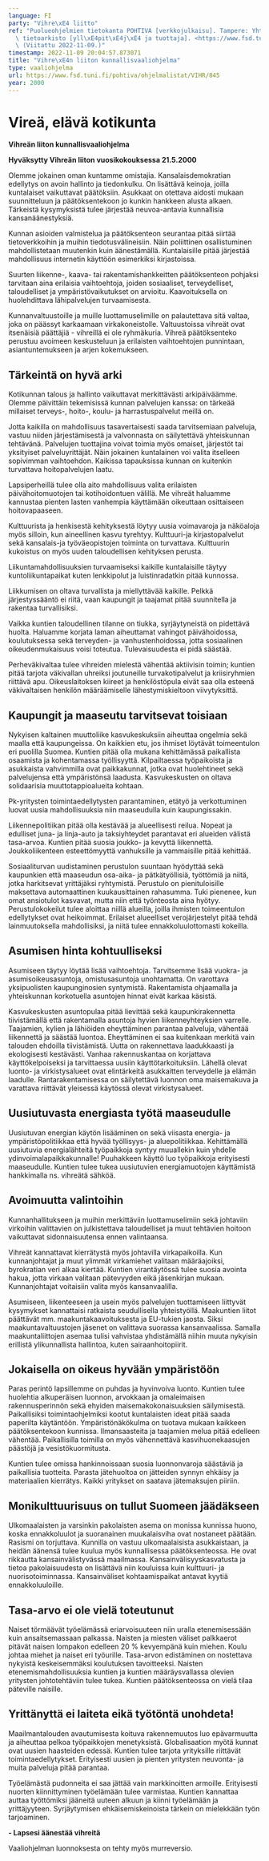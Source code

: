 ```yaml
---
language: FI
party: "Vihre\xE4 liitto"
ref: "Puolueohjelmien tietokanta POHTIVA [verkkojulkaisu]. Tampere: Yhteiskuntatieteellinen\
  \ tietoarkisto [yll\xE4pit\xE4j\xE4 ja tuottaja]. <https://www.fsd.tuni.fi/pohtiva>.\
  \ (Viitattu 2022-11-09.)"
timestamp: 2022-11-09 20:04:57.873071
title: "Vihre\xE4n liiton kunnallisvaaliohjelma"
type: vaaliohjelma
url: https://www.fsd.tuni.fi/pohtiva/ohjelmalistat/VIHR/845
year: 2000
---
```



# Vireä, elävä kotikunta


**Vihreän liiton kunnallisvaaliohjelma**


**Hyväksytty Vihreän liiton vuosikokouksessa 21.5.2000**


Olemme jokainen oman kuntamme omistajia. Kansalaisdemokratian edellytys on avoin
hallinto ja tiedonkulku. On lisättävä keinoja, joilla kuntalaiset vaikuttavat
päätöksiin. Asukkaat on otettava aidosti mukaan suunnitteluun ja päätöksentekoon
jo kunkin hankkeen alusta alkaen. Tärkeistä kysymyksistä tulee järjestää
neuvoa-antavia kunnallisia kansanäänestyksiä.


Kunnan asioiden valmistelua ja päätöksenteon seurantaa pitää siirtää
tietoverkkoihin ja muihin tiedotusvälineisiin. Näin poliittinen osallistuminen
mahdollistetaan muutenkin kuin äänestämällä. Kuntalaisille pitää järjestää
mahdollisuus internetin käyttöön esimerkiksi kirjastoissa.


Suurten liikenne-, kaava- tai rakentamishankkeitten päätöksenteon pohjaksi
tarvitaan aina erilaisia vaihtoehtoja, joiden sosiaaliset, terveydelliset,
taloudelliset ja ympäristövaikutukset on arvioitu. Kaavoituksella on
huolehdittava lähipalvelujen turvaamisesta.


Kunnanvaltuustoille ja muille luottamuselimille on palautettava sitä valtaa,
joka on päässyt karkaamaan virkakoneistolle. Valtuustoissa vihreät ovat
itsenäisiä päättäjiä - vihreillä ei ole ryhmäkuria. Vihreä päätöksenteko
perustuu avoimeen keskusteluun ja erilaisten vaihtoehtojen punnintaan,
asiantuntemukseen ja arjen kokemukseen.


## Tärkeintä on hyvä arki


Kotikunnan talous ja hallinto vaikuttavat merkittävästi arkipäiväämme. Olemme
päivittäin tekemisissä kunnan palvelujen kanssa: on tärkeää millaiset terveys-,
hoito-, koulu- ja harrastuspalvelut meillä on.


Jotta kaikilla on mahdollisuus tasavertaisesti saada tarvitsemiaan palveluja,
vastuu niiden järjestämisestä ja valvonnasta on säilytettävä yhteiskunnan
tehtävänä. Palvelujen tuottajina voivat toimia myös omaiset, järjestöt tai
yksityiset palveluyrittäjät. Näin jokainen kuntalainen voi valita itselleen
sopivimman vaihtoehdon. Kaikissa tapauksissa kunnan on kuitenkin turvattava
hoitopalvelujen laatu.


Lapsiperheillä tulee olla aito mahdollisuus valita erilaisten päivähoitomuotojen
tai kotihoidontuen välillä. Me vihreät haluamme kannustaa pienten lasten
vanhempia käyttämään oikeuttaan osittaiseen hoitovapaaseen.


Kulttuurista ja henkisestä kehityksestä löytyy uusia voimavaroja ja näköaloja
myös silloin, kun aineellinen kasvu tyrehtyy. Kulttuuri-ja kirjastopalvelut sekä
kansalais-ja työväeopistojen toiminta on turvattava. Kulttuurin kukoistus on
myös uuden taloudellisen kehityksen perusta.


Liikuntamahdollisuuksien turvaamiseksi kaikille kuntalaisille täytyy
kuntoliikuntapaikat kuten lenkkipolut ja luistinradatkin pitää kunnossa.


Liikkumisen on oltava turvallista ja miellyttävää kaikille. Pelkkä
järjestyssääntö ei riitä, vaan kaupungit ja taajamat pitää suunnitella ja
rakentaa turvallisiksi.


Vaikka kuntien taloudellinen tilanne on tiukka, syrjäytyneistä on pidettävä
huolta. Haluamme korjata laman aiheuttamat vahingot päivähoidossa, koulutuksessa
sekä terveyden- ja vanhustenhoidossa, jotta sosiaalinen oikeudenmukaisuus voisi
toteutua. Tulevaisuudesta ei pidä säästää.


Perheväkivaltaa tulee vihreiden mielestä vähentää aktiivisin toimin; kuntien
pitää tarjota väkivallan uhreiksi joutuneille turvakotipalvelut ja kriisiryhmien
riittävä apu. Oikeuslaitoksen kiireet ja henkilöstöpula eivät saa olla esteenä
väkivaltaisen henkilön määräämiselle lähestymiskieltoon viivytyksittä.


## Kaupungit ja maaseutu tarvitsevat toisiaan


Nykyisen kaltainen muuttoliike kasvukeskuksiin aiheuttaa ongelmia sekä maalla
että kaupungeissa. On kaikkien etu, jos ihmiset löytävät toimeentulon eri
puolilla Suomea. Kuntien pitää olla mukana kehittämässä paikallista osaamista ja
kohentamassa työllisyyttä. Kilpailtaessa työpaikoista ja asukkaista vahvimmilla
ovat paikkakunnat, jotka ovat huolehtineet sekä palvelujensa että ympäristönsä
laadusta. Kasvukeskusten on oltava solidaarisia muuttotappioalueita kohtaan.


Pk-yritysten toimintaedellytysten parantaminen, etätyö ja verkottuminen luovat
uusia mahdollisuuksia niin maaseudulla kuin kaupungissakin.


Liikennepolitiikan pitää olla kestävää ja alueellisesti reilua. Nopeat ja
edulliset juna- ja linja-auto ja taksiyhteydet parantavat eri alueiden välistä
tasa-arvoa. Kuntien pitää suosia joukko- ja kevyttä liikennettä.
Joukkoliikenteen esteettömyyttä vanhuksille ja vammaisille pitää kehittää.


Sosiaaliturvan uudistaminen perustulon suuntaan hyödyttää sekä kaupunkien että
maaseudun osa-aika- ja pätkätyöllisiä, työttömiä ja niitä, jotka harkitsevat
yrittäjäksi ryhtymistä. Perustulo on pienituloisille maksettava automaattinen
kuukausittainen rahasumma. Tuki pienenee, kun omat ansiotulot kasvavat, mutta
niin että työnteosta aina hyötyy. Perustulokokeilut tulee aloittaa niillä
alueilla, joilla ihmisten toimeentulon edellytykset ovat heikoimmat. Erilaiset
alueelliset verojärjestelyt pitää tehdä lainmuutoksella mahdollisiksi, ja niitä
tulee ennakkoluulottomasti kokeilla.


## Asumisen hinta kohtuulliseksi


Asumiseen täytyy löytää lisää vaihtoehtoja. Tarvitsemme lisää vuokra- ja
asumisoikeusasuntoja, omistusasuntoja unohtamatta. On varottava yksipuolisten
kaupunginosien syntymistä. Rakentamista ohjaamalla ja yhteiskunnan korkotuella
asuntojen hinnat eivät karkaa käsistä.


Kasvukeskusten asuntopulaa pitää lievittää sekä kaupunkirakennetta tiivistämällä
että rakentamalla asuntoja hyvien liikenneyhteyksien varrelle. Taajamien, kylien
ja lähiöiden eheyttäminen parantaa palveluja, vähentää liikennettä ja säästää
luontoa. Eheyttäminen ei saa kuitenkaan merkitä vain talouden ehdoilla
tiivistämistä. Uutta on rakennettava laadukkaasti ja ekologisesti kestävästi.
Vanhaa rakennuskantaa on korjattava käyttökelpoiseksi ja tarvittaessa uusiin
käyttötarkoituksiin. Lähellä olevat luonto- ja virkistysalueet ovat elintärkeitä
asukkaitten terveydelle ja elämän laadulle. Rantarakentamisessa on säilytettävä
luonnon oma maisemakuva ja varattava riittävät yleisessä käytössä olevat
virkistysalueet.


## Uusiutuvasta energiasta työtä maaseudulle


Uusiutuvan energian käytön lisääminen on sekä viisasta energia- ja
ympäristöpolitiikkaa että hyvää työllisyys- ja aluepolitiikkaa. Kehittämällä
uusiutuvia energialähteitä työpaikkoja syntyy muuallekin kuin yhdelle
ydinvoimalapaikkakunnalle! Puuhakkeen käyttö luo työpaikkoja erityisesti
maaseudulle. Kuntien tulee tukea uusiutuvien energiamuotojen käyttämistä
hankkimalla ns. vihreätä sähköä.


## Avoimuutta valintoihin


Kunnanhallitukseen ja muihin merkittäviin luottamuselimiin sekä johtaviin
virkoihin valittavien on julkistettava taloudelliset ja muut tehtävien hoitoon
vaikuttavat sidonnaisuutensa ennen valintaansa.


Vihreät kannattavat kierrätystä myös johtavilla virkapaikoilla. Kun
kunnanjohtajat ja muut ylimmät virkamiehet valitaan määräajoiksi, byrokratian
veri alkaa kiertää. Kuntien virantäytössä tulee suosia avointa hakua, jotta
virkaan valitaan pätevyyden eikä jäsenkirjan mukaan. Kunnanjohtajat voitaisiin
valita myös kansanvaalilla.


Asumiseen, liikenteeseen ja usein myös palvelujen tuottamiseen liittyvät
kysymykset kannattaisi ratkaista seudullisella yhteistyöllä. Maakuntien liitot
päättävät mm. maakuntakaavoituksesta ja EU-tukien jaosta. Siksi
maakuntavaltuustojen jäsenet on valittava suorassa kansanvaalissa. Samalla
maakuntaliittojen asemaa tulisi vahvistaa yhdistämällä niihin muuta nykyisin
erillistä ylikunnallista hallintoa, kuten sairaanhoitopiirit.


## Jokaisella on oikeus hyvään ympäristöön


Paras perintö lapsillemme on puhdas ja hyvinvoiva luonto. Kuntien tulee
huolehtia alkuperäisen luonnon, arvokkaan ja omaleimaisen rakennusperinnön sekä
ehyiden maisemakokonaisuuksien säilymisestä. Paikallisiksi toimintaohjelmiksi
kootut kuntalaisten ideat pitää saada paperilta käytäntöön. Ympäristönäkökulma
on tuotava mukaan kaikkeen päätöksentekoon kunnissa. Ilmansaasteita ja taajamien
melua pitää edelleen vähentää. Paikallisilla toimilla on myös vähennettävä
kasvihuonekaasujen päästöjä ja vesistökuormitusta.


Kuntien tulee omissa hankinnoissaan suosia luonnonvaroja säästäviä ja
paikallisia tuotteita. Parasta jätehuoltoa on jätteiden synnyn ehkäisy ja
materiaalien kierrätys. Kaikki yritykset on saatava jätemaksujen piiriin.


## Monikulttuurisuus on tullut Suomeen jäädäkseen


Ulkomaalaisten ja varsinkin pakolaisten asema on monissa kunnissa huono, koska
ennakkoluulot ja suoranainen muukalaisviha ovat nostaneet päätään. Rasismi on
torjuttava. Kunnilla on vastuu ulkomaalaisista asukkaistaan, ja heidän äänensä
tulee kuulua myös kunnallisessa päätöksenteossa. He ovat rikkautta
kansainvälistyvässä maailmassa. Kansainvälisyyskasvatusta ja tietoa
pakolaisuudesta on lisättävä niin kouluissa kuin kulttuuri- ja
nuorisotoiminnassa. Kansainväliset kohtaamispaikat antavat kyytiä
ennakkoluuloille.


## Tasa-arvo ei ole vielä toteutunut


Naiset törmäävät työelämässä eriarvoisuuteen niin uralla etenemisessään kuin
ansaitsemassaan palkassa. Naisten ja miesten väliset palkkaerot pitävät naisen
lompakon edelleen 20 % kevyempänä kuin miehen. Koulu johtaa miehet ja naiset eri
työurille. Tasa-arvon edistäminen on nostettava nykyistä keskeisemmäksi
koulutuksen tavoitteeksi. Naisten etenemismahdollisuuksia kuntien ja kuntien
määräysvallassa olevien yritysten johtotehtäviin tulee tukea. Kuntien
päätöksenteossa on vielä tilaa päteville naisille.


## Yrittänyttä ei laiteta eikä työtöntä unohdeta!


Maailmantalouden avautumisesta koituva rakennemuutos luo epävarmuutta ja
aiheuttaa pelkoa työpaikkojen menetyksistä. Globalisaation myötä kunnat ovat
uusien haasteiden edessä. Kuntien tulee tarjota yrityksille riittävät
toimintaedellytykset. Erityisesti uusien ja pienten yritysten neuvonta- ja muita
palveluja pitää parantaa.


Työelämästä pudonneita ei saa jättää vain markkinoitten armoille. Erityisesti
nuorten kiinnittyminen työelämään tulee varmistaa. Kuntien kannattaa auttaa
työttömiksi jääneitä uuteen alkuun ja kiinni työelämään ja yrittäjyyteen.
Syrjäytymisen ehkäisemiskeinoista tärkein on mielekkään työn tarjoaminen.


**- Lapsesi äänestää vihreitä**


Vaaliohjelman luonnoksesta on tehty myös murreversio.



